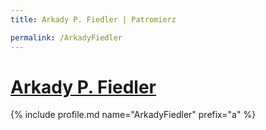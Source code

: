 ```yaml
---
title: Arkady P. Fiedler | Patromierz

permalink: /ArkadyFiedler
---
```


# [Arkady P. Fiedler](https://patronite.pl/ArkadyFiedler)

{% include profile.md name="ArkadyFiedler" prefix="a" %}
